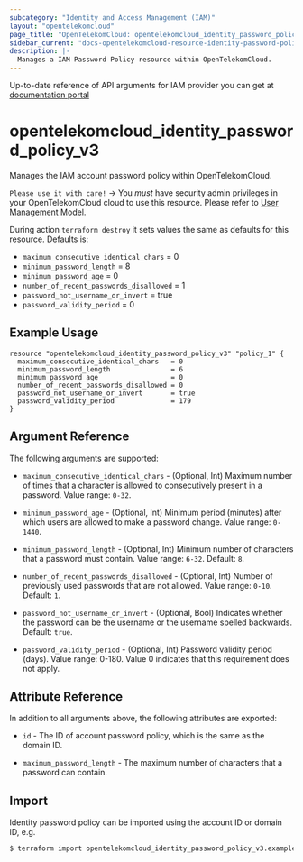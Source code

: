 ```yaml
---
subcategory: "Identity and Access Management (IAM)"
layout: "opentelekomcloud"
page_title: "OpenTelekomCloud: opentelekomcloud_identity_password_policy_v3"
sidebar_current: "docs-opentelekomcloud-resource-identity-password-policy-v3"
description: |-
  Manages a IAM Password Policy resource within OpenTelekomCloud.
---
```


Up-to-date reference of API arguments for IAM provider you can get at
[documentation portal](https://docs.otc.t-systems.com/identity-access-management/api-ref/apis/security_settings/modifying_the_password_policy.html)

# opentelekomcloud_identity_password_policy_v3

Manages the IAM account password policy within OpenTelekomCloud.

`Please use it with care!`
-> You _must_ have security admin privileges in your OpenTelekomCloud
cloud to use this resource. Please refer to [User Management Model](https://docs.otc.t-systems.com/en-us/usermanual/iam/iam_01_0034.html).

  During action `terraform destroy` it sets values the same as defaults for this resource.
  Defaults is:
  +  `maximum_consecutive_identical_chars` = 0
  +  `minimum_password_length` = 8
  +  `minimum_password_age` = 0
  +  `number_of_recent_passwords_disallowed` = 1
  +  `password_not_username_or_invert` = true
  +  `password_validity_period` = 0

## Example Usage

```hcl
resource "opentelekomcloud_identity_password_policy_v3" "policy_1" {
  maximum_consecutive_identical_chars   = 0
  minimum_password_length               = 6
  minimum_password_age                  = 0
  number_of_recent_passwords_disallowed = 0
  password_not_username_or_invert       = true
  password_validity_period              = 179
}
```

## Argument Reference

The following arguments are supported:

* `maximum_consecutive_identical_chars` - (Optional, Int) Maximum number of times that a character is allowed to
  consecutively present in a password. Value range: `0-32`.

* `minimum_password_age` - (Optional, Int) Minimum period (minutes) after which users are allowed to make a password change.
  Value range: `0-1440`.

* `minimum_password_length` - (Optional, Int) Minimum number of characters that a password must contain. Value range: `6-32`.
  Default: `8`.

* `number_of_recent_passwords_disallowed` - (Optional, Int) Number of previously used passwords that are not allowed. Value range: `0-10`.
  Default: `1`.

* `password_not_username_or_invert` - (Optional, Bool) Indicates whether the password can be the username or the username spelled backwards.
  Default: `true`.

* `password_validity_period` - (Optional, Int) Password validity period (days).
  Value range: 0-180. Value 0 indicates that this requirement does not apply.


## Attribute Reference

In addition to all arguments above, the following attributes are exported:

* `id` - The ID of account password policy, which is the same as the domain ID.

* `maximum_password_length` - The maximum number of characters that a password can contain.

## Import

Identity password policy can be imported using the account ID or domain ID, e.g.

```bash
$ terraform import opentelekomcloud_identity_password_policy_v3.example <ID>
```
